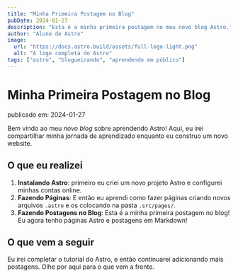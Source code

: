 ```yaml
---
title: "Minha Primeira Postagem no Blog"
pubDate: 2024-01-27
description: "Esta é a minha primeira postagem no meu novo blog Astro."
author: "Aluno de Astro"
image:
  url: "https://docs.astro.build/assets/full-logo-light.png"
  alt: "A logo completa do Astro"
tags: ["astro", "blogueirando", "aprendendo em público"]
---
```

# Minha Primeira Postagem no Blog

publicado em: 2024-01-27

Bem vindo ao meu _novo blog_ sobre aprendendo Astro! Aqui, eu irei compartilhar minha jornada de aprendizado enquanto eu construo um novo website.

## O que eu realizei

1. **Instalando Astro**: primeiro eu criei um novo projeto Astro e configurei minhas contas online.
2. **Fazendo Páginas**: E então eu aprendi como fazer páginas criando novos arquivos `.astro` e os colocando na pasta `.src/pages/`.
3. **Fazendo Postagens no Blog**: Esta é a minha primeira postagem no blog! Eu agora tenho páginas Astro e postagens em Markdown!

## O que vem a seguir

Eu irei completar o tutorial do Astro, e então continuarei adicionando mais postagens. Olhe por aqui para o que vem a frente.